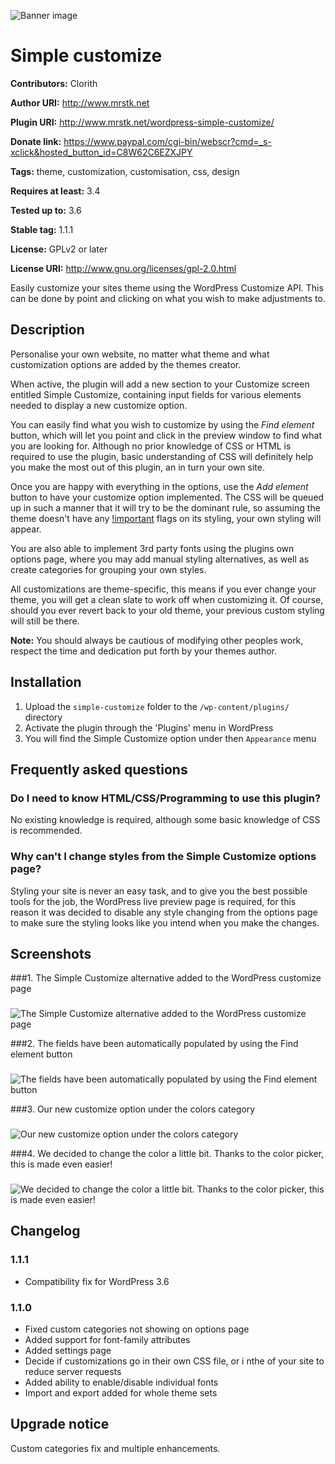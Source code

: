 ![Banner image](http://i.imgur.com/cSSSz1G.png)
# Simple customize #

**Contributors:** Clorith
  
**Author URI:** http://www.mrstk.net
  
**Plugin URI:** http://www.mrstk.net/wordpress-simple-customize/
  
**Donate link:** https://www.paypal.com/cgi-bin/webscr?cmd=_s-xclick&hosted_button_id=C8W62C6EZXJPY
  
**Tags:** theme, customization, customisation, css, design
  
**Requires at least:** 3.4
  
**Tested up to:** 3.6
  
**Stable tag:** 1.1.1
  
**License:** GPLv2 or later
  
**License URI:** http://www.gnu.org/licenses/gpl-2.0.html
  

Easily customize your sites theme using the WordPress Customize API. This can be done by point and clicking on what you wish to make adjustments to.

## Description ##

Personalise your own website, no matter what theme and what customization options are added by the themes creator.

When active, the plugin will add a new section to your Customize screen entitled Simple Customize, containing input fields for various elements needed to display a new customize option.

You can easily find what you wish to customize by using the *Find element* button, which will let you point and click in the preview window to find what you are looking for.
Although no prior knowledge of CSS or HTML is required to use the plugin, basic understanding of CSS will definitely help you make the most out of this plugin, an in turn your own site.

Once you are happy with everything in the options, use the *Add element* button to have your customize option implemented.
The CSS will be queued up in such a manner that it will try to be the dominant rule, so assuming the theme doesn't have any [!important](http://stackoverflow.com/questions/3706819/what-are-the-implications-of-using-important-in-css) flags on its styling, your own styling will appear.

You are also able to implement 3rd party fonts using the plugins own options page, where you may add manual styling alternatives, as well as create categories for grouping your own styles.

All customizations are theme-specific, this means if you ever change your theme, you will get a clean slate to work off when customizing it.
Of course, should you ever revert back to your old theme, your previous custom styling will still be there.

**Note:** You should always be cautious of modifying other peoples work, respect the time and dedication put forth by your themes author.

## Installation ##

1. Upload the `simple-customize` folder to the `/wp-content/plugins/` directory
2. Activate the plugin through the 'Plugins' menu in WordPress
3. You will find the Simple Customize option under then `Appearance` menu

## Frequently asked questions ##

### Do I need to know HTML/CSS/Programming to use this plugin? ###

No existing knowledge is required, although some basic knowledge of CSS is recommended.

### Why can't I change styles from the Simple Customize options page? ###

Styling your site is never an easy task, and to give you the best possible tools for the job, the WordPress live preview page is required, for this reason it was decided to disable any style changing from the options page to make sure the styling looks like you intend when you make the changes.

## Screenshots ##

###1. The Simple Customize alternative added to the WordPress customize page
###
![The Simple Customize alternative added to the WordPress customize page
](http://i.imgur.com/I7j9ZeN.png)

###2. The fields have been automatically populated by using the Find element button
###
![The fields have been automatically populated by using the Find element button
](http://i.imgur.com/DlBvGAG.png)

###3. Our new customize option under the colors category
###
![Our new customize option under the colors category
](http://i.imgur.com/YJL9US3.png)

###4. We decided to change the color a little bit. Thanks to the color picker, this is made even easier!
###
![We decided to change the color a little bit. Thanks to the color picker, this is made even easier!
](http://i.imgur.com/ezM8KP8.png)



## Changelog ##

### 1.1.1 ###
* Compatibility fix for WordPress 3.6

### 1.1.0 ###
* Fixed custom categories not showing on options page
* Added support for font-family attributes
* Added settings page
* Decide if customizations go in their own CSS file, or i nthe <head> of your site to reduce server requests
* Added ability to enable/disable individual fonts
* Import and export added for whole theme sets

## Upgrade notice ##

Custom categories fix and multiple enhancements.
